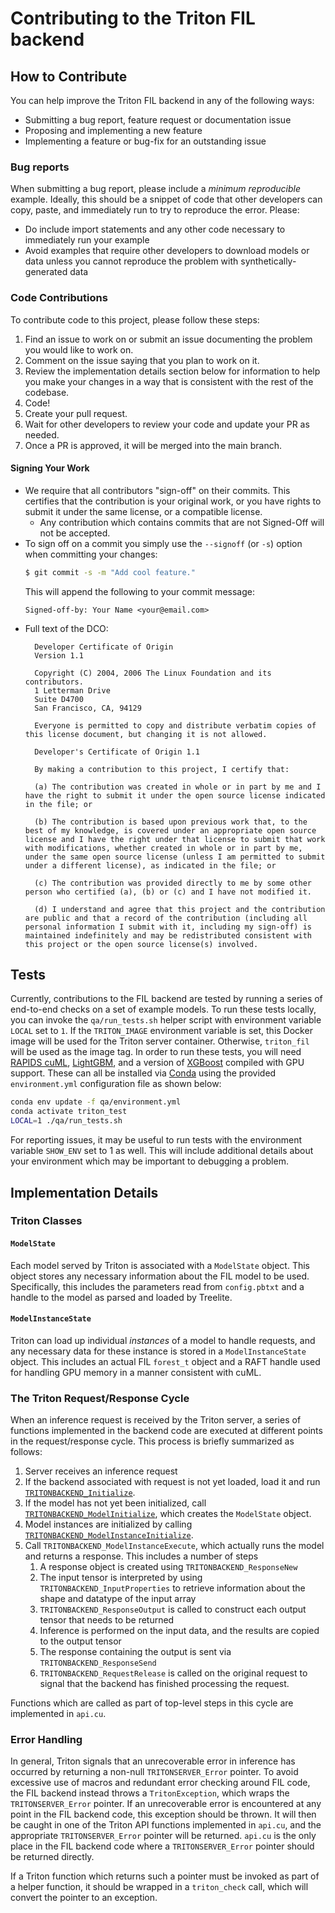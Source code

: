 # Contributing to the Triton FIL backend

## How to Contribute
You can help improve the Triton FIL backend in any of the following ways:
- Submitting a bug report, feature request or documentation issue
- Proposing and implementing a new feature
- Implementing a feature or bug-fix for an outstanding issue

### Bug reports
When submitting a bug report, please include a *minimum* *reproducible*
example. Ideally, this should be a snippet of code that other developers can
copy, paste, and immediately run to try to reproduce the error. Please:
- Do include import statements and any other code necessary to immediately run
  your example
- Avoid examples that require other developers to download models or data
  unless you cannot reproduce the problem with synthetically-generated data

### Code Contributions
To contribute code to this project, please follow these steps:
1. Find an issue to work on or submit an issue documenting the problem you
   would like to work on.
2. Comment on the issue saying that you plan to work on it.
3. Review the implementation details section below for information to help you
   make your changes in a way that is consistent with the rest of the codebase.
4. Code!
5. Create your pull request.
6. Wait for other developers to review your code and update your PR as needed.
7. Once a PR is approved, it will be merged into the main branch.

#### Signing Your Work
* We require that all contributors "sign-off" on their commits. This certifies that the contribution is your original work, or you have rights to submit it under the same license, or a compatible license.
  * Any contribution which contains commits that are not Signed-Off will not be accepted.
* To sign off on a commit you simply use the `--signoff` (or `-s`) option when committing your changes:
  ```bash
  $ git commit -s -m "Add cool feature."
  ```
  This will append the following to your commit message:
  ```
  Signed-off-by: Your Name <your@email.com>
  ```
* Full text of the DCO:
  ```
    Developer Certificate of Origin
    Version 1.1
    
    Copyright (C) 2004, 2006 The Linux Foundation and its contributors.
    1 Letterman Drive
    Suite D4700
    San Francisco, CA, 94129
    
    Everyone is permitted to copy and distribute verbatim copies of this license document, but changing it is not allowed.
  ```
  ```
    Developer's Certificate of Origin 1.1
    
    By making a contribution to this project, I certify that:
    
    (a) The contribution was created in whole or in part by me and I have the right to submit it under the open source license indicated in the file; or
    
    (b) The contribution is based upon previous work that, to the best of my knowledge, is covered under an appropriate open source license and I have the right under that license to submit that work with modifications, whether created in whole or in part by me, under the same open source license (unless I am permitted to submit under a different license), as indicated in the file; or
    
    (c) The contribution was provided directly to me by some other person who certified (a), (b) or (c) and I have not modified it.
    
    (d) I understand and agree that this project and the contribution are public and that a record of the contribution (including all personal information I submit with it, including my sign-off) is maintained indefinitely and may be redistributed consistent with this project or the open source license(s) involved.
  ```

## Tests
Currently, contributions to the FIL backend are tested by running a series of
end-to-end checks on a set of example models. To run these tests locally, you
can invoke the `qa/run_tests.sh` helper script with environment variable
`LOCAL` set to `1`. If the `TRITON_IMAGE` environment variable is set, this
Docker image will be used for the Triton server container. Otherwise,
`triton_fil` will be used as the image tag. In order to run these tests, you
will need [RAPIDS
cuML](https://rapids.ai/start.html),
[LightGBM](https://lightgbm.readthedocs.io/en/latest/Installation-Guide.html),
and a version of
[XGBoost](https://xgboost.readthedocs.io/en/latest/install.html) compiled with
GPU support. These can all be installed via
[Conda](https://docs.conda.io/projects/conda/en/latest/user-guide/install/index.html)
using the provided `environment.yml` configuration file as shown below:

```bash
conda env update -f qa/environment.yml
conda activate triton_test
LOCAL=1 ./qa/run_tests.sh
```

For reporting issues, it may be useful to run tests with the environment
variable `SHOW_ENV` set to 1 as well. This will include additional details
about your environment which may be important to debugging a problem.

## Implementation Details

### Triton Classes
#### `ModelState`
Each model served by Triton is associated with a `ModelState` object. This
object stores any necessary information about the FIL model to be used.
Specifically, this includes the parameters read from `config.pbtxt` and a
handle to the model as parsed and loaded by Treelite.

#### `ModelInstanceState`
Triton can load up individual *instances* of a model to handle requests, and
any necessary data for these instance is stored in a `ModelInstanceState`
object. This includes an actual FIL `forest_t` object and a RAFT handle used
for handling GPU memory in a manner consistent with cuML.

### The Triton Request/Response Cycle
When an inference request is received by the Triton server, a series of
functions implemented in the backend code are executed at different points in
the request/response cycle. This process is briefly summarized as follows:
1. Server receives an inference request
2. If the backend associated with request is not yet loaded, load it and run
   [`TRITONBACKEND_Initialize`](https://github.com/wphicks/triton_fil_backend/blob/1205c57263e796512210b24bb0c04e3491564c74/src/api.cu#L55).
3. If the model has not yet been initialized, call
   [`TRITONBACKEND_ModelInitialize`](https://github.com/wphicks/triton_fil_backend/blob/1205c57263e796512210b24bb0c04e3491564c74/src/api.cu#L79),
   which creates the `ModelState` object.
4. Model instances are initialized by calling
   [`TRITONBACKEND_ModelInstanceInitialize`](https://github.com/wphicks/triton_fil_backend/blob/1205c57263e796512210b24bb0c04e3491564c74/src/api.cu#L122).
5. Call `TRITONBACKEND_ModelInstanceExecute`, which actually runs the model and
   returns a response. This includes a number of steps
   1. A response object is created using `TRITONBACKEND_ResponseNew`
   2. The input tensor is interpreted by using `TRITONBACKEND_InputProperties`
      to retrieve information about the shape and datatype of the input array
   3. `TRITONBACKEND_ResponseOutput` is called to construct each output tensor
      that needs to be returned
   4. Inference is performed on the input data, and the results are copied to
      the output tensor
   5. The response containing the output is sent via
      `TRITONBACKEND_ResponseSend`
   6. `TRITONBACKEND_RequestRelease` is called on the original request to
      signal that the backend has finished processing the request.

Functions which are called as part of top-level steps in this cycle are
implemented in `api.cu`.

### Error Handling
In general, Triton signals that an unrecoverable error in inference has
occurred by returning a non-null `TRITONSERVER_Error` pointer. To avoid
excessive use of macros and redundant error checking around FIL code, the FIL
backend instead throws a `TritonException`, which wraps the
`TRITONSERVER_Error` pointer. If an unrecoverable error is encountered at any
point in the FIL backend code, this exception should be thrown. It will then be
caught in one of the Triton API functions implemented in `api.cu`, and the
appropriate `TRITONSERVER_Error` pointer will be returned. `api.cu` is the only
place in the FIL backend code where a `TRITONSERVER_Error` pointer should be
returned directly.

If a Triton function which returns such a pointer must be invoked as part of a
helper function, it should be wrapped in a `triton_check` call, which will
convert the pointer to an exception.
